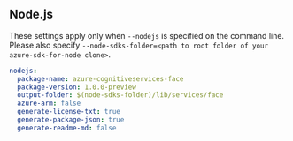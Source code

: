 ## Node.js

These settings apply only when `--nodejs` is specified on the command line.
Please also specify `--node-sdks-folder=<path to root folder of your azure-sdk-for-node clone>`.

``` yaml $(nodejs)
nodejs:
  package-name: azure-cognitiveservices-face
  package-version: 1.0.0-preview
  output-folder: $(node-sdks-folder)/lib/services/face
  azure-arm: false
  generate-license-txt: true
  generate-package-json: true
  generate-readme-md: false
```
